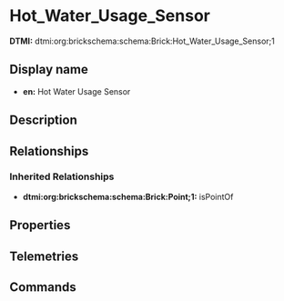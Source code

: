# Hot_Water_Usage_Sensor
**DTMI:** dtmi:org:brickschema:schema:Brick:Hot_Water_Usage_Sensor;1
## Display name
- **en:** Hot Water Usage Sensor
## Description
## Relationships
### Inherited Relationships
* **dtmi:org:brickschema:schema:Brick:Point;1:** isPointOf
## Properties
## Telemetries
## Commands
